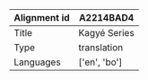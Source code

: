|Alignment id | A2214BAD4
| --- | --- 
|Title | Kagyé Series 
|Type | translation
|Languages | ['en', 'bo']
